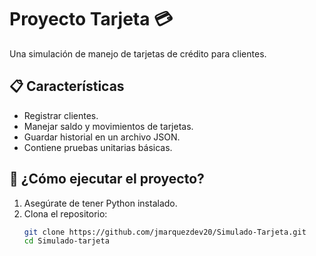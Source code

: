 # Proyecto Tarjeta 💳

Una simulación de manejo de tarjetas de crédito para clientes.

## 📋 Características
- Registrar clientes.
- Manejar saldo y movimientos de tarjetas.
- Guardar historial en un archivo JSON.
- Contiene pruebas unitarias básicas.

## 🚀 ¿Cómo ejecutar el proyecto?

1. Asegúrate de tener Python instalado.
2. Clona el repositorio:
   ```bash
   git clone https://github.com/jmarquezdev20/Simulado-Tarjeta.git
   cd Simulado-tarjeta

